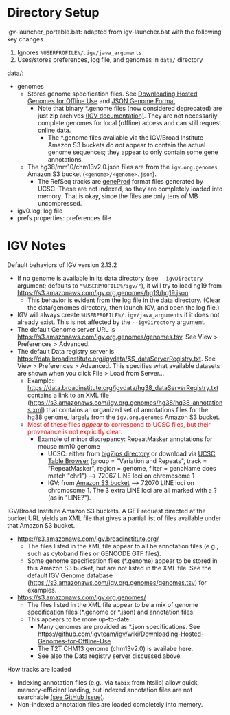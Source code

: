 # Directory Setup

igv-launcher_portable.bat: adapted from igv-launcher.bat with the following key changes
  1. Ignores `%USERPROFILE%/.igv/java_arguments`
  2. Uses/stores preferences, log file, and genomes in `data/` directory

data/:
- genomes
  - Stores genome specification files. See [Downloading Hosted Genomes for Offline Use](https://github.com/igvteam/igv/wiki/Downloading-Hosted-Genomes-for-Offline-Use) and [JSON Genome Format](https://github.com/igvteam/igv/wiki/JSON-Genome-Format).
    - Note that binary \*.genome files (now considered deprecated) are just zip archives [(IGV documentation)](https://software.broadinstitute.org/software/igv/configuring_genome_server). They are not necessarily complete genomes for local (offline) access and can still request online data.
      - The \*.genome files available via the IGV/Broad Institute Amazon S3 buckets do *not* appear to contain the actual genome sequences; they appear to only contain some gene annotations.
  - The hg38/mm10/chm13v2.0.json files are from the `igv.org.genomes` Amazon S3 bucket (`<genome>/<genome>.json`).
    - The RefSeq tracks are [genePred](https://genome.ucsc.edu/FAQ/FAQformat.html#format9) format files generated by UCSC. These are not indexed, so they are completely loaded into memory. That is okay, since the files are only tens of MB uncompressed.
- igv0.log: log file
- prefs.properties: preferences file

# IGV Notes

Default behaviors of IGV version 2.13.2
- If no genome is available in its data directory (see `--igvDirectory` argument; defaults to `"%USERPROFILE%/igv/"`), it will try to load hg19 from https://s3.amazonaws.com/igv.org.genomes/hg19/hg19.json.
  - This behavior is evident from the log file in the data directory. (Clear the data/genomes directory, then launch IGV, and open the log file.)
- IGV will always create `%USERPROFILE%/.igv/java_arguments` if it does not already exist. This is not affected by the `--igvDirectory` argument.
- The default Genome server URL is https://s3.amazonaws.com/igv.org.genomes/genomes.tsv. See View > Preferences > Advanced.
- The default Data registry server is https://data.broadinstitute.org/igvdata/$$_dataServerRegistry.txt. See View > Preferences > Advanced. This specifies what available datasets are shown when you click File > Load from Server...
  - Example: https://data.broadinstitute.org/igvdata/hg38_dataServerRegistry.txt contains a link to an XML file (https://s3.amazonaws.com/igv.org.genomes/hg38/hg38_annotations.xml) that contains an organized set of annotations files for the hg38 genome, largely from the `igv.org.genomes` Amazon S3 bucket.
  - <span style="color: red">Most of these files *appear* to correspond to UCSC files, but their provenance is not explicitly clear.</span>
    - Example of minor discrepancy: RepeatMasker annotations for mouse mm10 genome
      - UCSC: either from [bigZips directory](https://hgdownload.soe.ucsc.edu/goldenPath/mm10/bigZips/latest/mm10.chromOut.tar.gz) or download via [UCSC Table Browser](http://genome.ucsc.edu/cgi-bin/hgTables) (group = "Variation and Repeats", track = "RepeatMasker", region = genome, filter = genoName does match "chr1") --> 72067 LINE loci on chromosome 1
      - IGV: from [Amazon S3 bucket](https://s3.amazonaws.com/igv.org.genomes/mm10/rmsk/mm10_rmsk_LINE.bed.gz) --> 72070 LINE loci on chromosome 1. The 3 extra LINE loci are all marked with a ? (as in "LINE?").

IGV/Broad Institute Amazon S3 buckets. A GET request directed at the bucket URL yields an XML file that gives a partial list of files available under that Amazon S3 bucket.
- https://s3.amazonaws.com/igv.broadinstitute.org/
  - The files listed in the XML file appear to all be annotation files
    (e.g., such as cytoband files or GENCODE GTF files).
  - Some genome specification files (\*.genome) appear to be stored in this Amazon S3 bucket, but are not listed in the XML file. See the default IGV Genome database (https://s3.amazonaws.com/igv.org.genomes/genomes.tsv) for examples.
- https://s3.amazonaws.com/igv.org.genomes/
  - The files listed in the XML file appear to be a mix of genome specification files (\*.genome or \*.json) and annotation files.
  - This appears to be more up-to-date:
    - Many genomes are provided as \*.json specifications. See https://github.com/igvteam/igv/wiki/Downloading-Hosted-Genomes-for-Offline-Use
    - The T2T CHM13 genome (chm13v2.0) is availabe here.
    - See also the Data registry server discussed above.

How tracks are loaded
- Indexing annotation files (e.g., via `tabix` from htslib) allow quick, memory-efficient loading, but indexed annotation files are not searchable [(see GitHub Issue)](https://github.com/igvteam/igv/issues/244).
- Non-indexed annotation files are loaded completely into memory.

